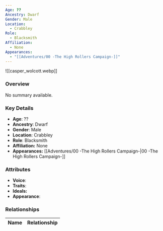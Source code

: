 ```yaml
---
Age: ??
Ancestry: Dwarf
Gender: Male
Location:
  - Crabbley
Role:
  - Blacksmith
Affiliation:
  - None
Appearances:
  - "[[Adventures/00 -The High Rollers Campaign-]]"
---
```


![[casper_wolcott.webp]]

### Overview
No summary available.

### Key Details
- **Age**: ??
- **Ancestry**: Dwarf
- **Gender**: Male
- **Location**: Crabbley
- **Role**: Blacksmith
- **Affiliation:** None
- **Appearances:** [[Adventures/00 -The High Rollers Campaign-\|00 -The High Rollers Campaign-]]

### Attributes
- **Voice**: 
- **Traits**: 
- **Ideals:** 
- **Appearance**:

### Relationships

| Name  | Relationship |
| ----- | ------------ |
